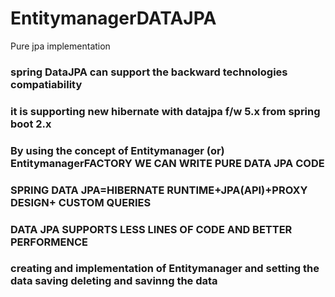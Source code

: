# EntitymanagerDATAJPA
Pure jpa implementation 
### spring DataJPA can support the backward technologies compatiability
### it is supporting new hibernate with datajpa f/w 5.x from spring boot 2.x 
### By using the concept of Entitymanager (or) EntitymanagerFACTORY  WE CAN WRITE PURE DATA JPA CODE
### SPRING DATA JPA=HIBERNATE RUNTIME+JPA(API)+PROXY DESIGN+ CUSTOM QUERIES
###  DATA JPA SUPPORTS LESS LINES OF CODE AND BETTER PERFORMENCE		
### creating and implementation of Entitymanager and setting the data saving deleting and savinng the data

